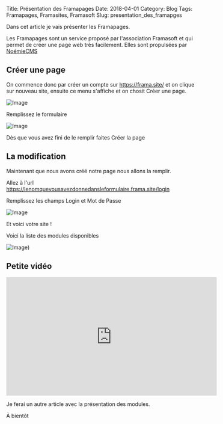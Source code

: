 Title: Présentation des Framapages
Date: 2018-04-01
Category: Blog
Tags: Framapages, Framasites, Framasoft
Slug: presentation_des_framapges

Dans cet article je vais présenter les Framapages.

Les Framapages sont un service proposé par l'association Framasoft et qui permet de créer une page web très facilement. Elles sont propulsées par <a href="https://framagit.org/framasoft/PrettyNoemieCMS">NoémieCMS</a>


## Créer une page
On commence donc par créer un compte sur <a href="https://frama.site/">https://frama.site/</a> et on clique sur nouveau site, ensuite ce menu s'affiche et on chosit Créer une page.


![Image]({filename}/images/framapages1.png)

Remplissez le formulaire

![Image]({filename}/images/framapages2.png)

Dès que vous avez fini de le remplir faites Créer la page
## La modification
Maintenant que nous avons créé notre page nous allons la remplir.

Allez à l'url https://lenomquevousavezdonnedansleformulaire.frama.site/login

Remplissez les champs Login et Mot de Passe

![Image]({filename}/images/framapages3.png)

Et voici votre site !

Voici la liste des modules disponibles

![Image]({filename}/images/framapages4.png))
## Petite vidéo
<iframe src="https://peertube.cpy.re/videos/embed/1174e225-1a2e-4e6c-8ab4-1b709cd46978" width="560" height="315" frameborder="0" allowfullscreen="allowfullscreen"></iframe>

Je ferai un autre article avec la présentation des modules.

À bientôt
